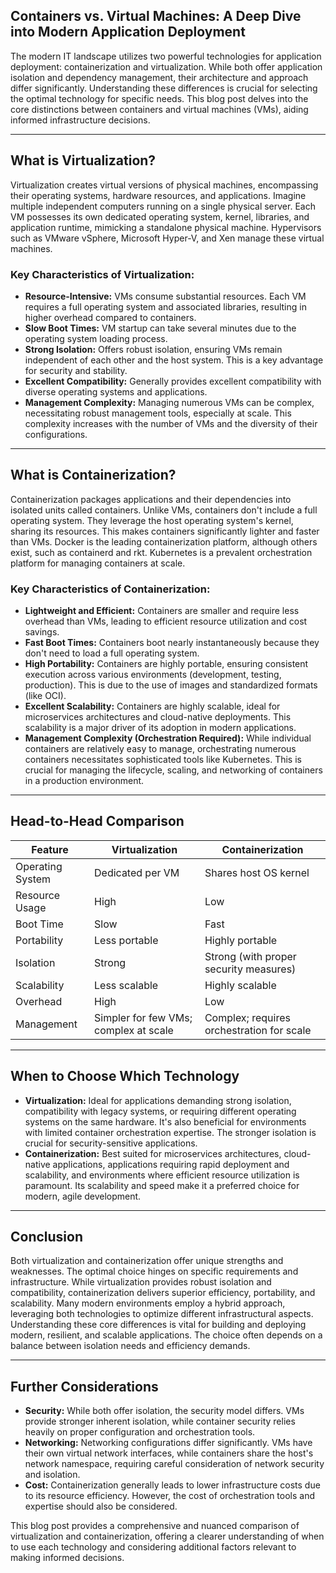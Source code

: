 ## Containers vs. Virtual Machines: A Deep Dive into Modern Application Deployment

The modern IT landscape utilizes two powerful technologies for application deployment: containerization and virtualization. While both offer application isolation and dependency management, their architecture and approach differ significantly. Understanding these differences is crucial for selecting the optimal technology for specific needs. This blog post delves into the core distinctions between containers and virtual machines (VMs), aiding informed infrastructure decisions.

---

## What is Virtualization?

Virtualization creates virtual versions of physical machines, encompassing their operating systems, hardware resources, and applications. Imagine multiple independent computers running on a single physical server. Each VM possesses its own dedicated operating system, kernel, libraries, and application runtime, mimicking a standalone physical machine. Hypervisors such as VMware vSphere, Microsoft Hyper-V, and Xen manage these virtual machines.

### Key Characteristics of Virtualization:

- **Resource-Intensive:** VMs consume substantial resources. Each VM requires a full operating system and associated libraries, resulting in higher overhead compared to containers.
- **Slow Boot Times:** VM startup can take several minutes due to the operating system loading process.
- **Strong Isolation:** Offers robust isolation, ensuring VMs remain independent of each other and the host system. This is a key advantage for security and stability.
- **Excellent Compatibility:** Generally provides excellent compatibility with diverse operating systems and applications.
- **Management Complexity:** Managing numerous VMs can be complex, necessitating robust management tools, especially at scale. This complexity increases with the number of VMs and the diversity of their configurations.

---

## What is Containerization?

Containerization packages applications and their dependencies into isolated units called containers. Unlike VMs, containers don't include a full operating system. They leverage the host operating system's kernel, sharing its resources. This makes containers significantly lighter and faster than VMs. Docker is the leading containerization platform, although others exist, such as containerd and rkt. Kubernetes is a prevalent orchestration platform for managing containers at scale.

### Key Characteristics of Containerization:

- **Lightweight and Efficient:** Containers are smaller and require less overhead than VMs, leading to efficient resource utilization and cost savings.
- **Fast Boot Times:** Containers boot nearly instantaneously because they don't need to load a full operating system.
- **High Portability:** Containers are highly portable, ensuring consistent execution across various environments (development, testing, production). This is due to the use of images and standardized formats (like OCI).
- **Excellent Scalability:** Containers are highly scalable, ideal for microservices architectures and cloud-native deployments. This scalability is a major driver of its adoption in modern applications.
- **Management Complexity (Orchestration Required):** While individual containers are relatively easy to manage, orchestrating numerous containers necessitates sophisticated tools like Kubernetes. This is crucial for managing the lifecycle, scaling, and networking of containers in a production environment.

---

## Head-to-Head Comparison

| Feature          | Virtualization                  | Containerization                 |
|-----------------|---------------------------------|----------------------------------|
| Operating System | Dedicated per VM                | Shares host OS kernel            |
| Resource Usage   | High                             | Low                              |
| Boot Time        | Slow                             | Fast                             |
| Portability      | Less portable                    | Highly portable                  |
| Isolation        | Strong                           | Strong (with proper security measures) |
| Scalability      | Less scalable                    | Highly scalable                  |
| Overhead         | High                             | Low                              |
| Management       | Simpler for few VMs; complex at scale | Complex; requires orchestration for scale |

---

## When to Choose Which Technology

- **Virtualization:** Ideal for applications demanding strong isolation, compatibility with legacy systems, or requiring different operating systems on the same hardware. It's also beneficial for environments with limited container orchestration expertise. The stronger isolation is crucial for security-sensitive applications.
- **Containerization:** Best suited for microservices architectures, cloud-native applications, applications requiring rapid deployment and scalability, and environments where efficient resource utilization is paramount. Its scalability and speed make it a preferred choice for modern, agile development.

---

## Conclusion

Both virtualization and containerization offer unique strengths and weaknesses. The optimal choice hinges on specific requirements and infrastructure. While virtualization provides robust isolation and compatibility, containerization delivers superior efficiency, portability, and scalability. Many modern environments employ a hybrid approach, leveraging both technologies to optimize different infrastructural aspects. Understanding these core differences is vital for building and deploying modern, resilient, and scalable applications. The choice often depends on a balance between isolation needs and efficiency demands.

---

## Further Considerations

- **Security:** While both offer isolation, the security model differs. VMs provide stronger inherent isolation, while container security relies heavily on proper configuration and orchestration tools.
- **Networking:** Networking configurations differ significantly. VMs have their own virtual network interfaces, while containers share the host's network namespace, requiring careful consideration of network security and isolation.
- **Cost:** Containerization generally leads to lower infrastructure costs due to its resource efficiency. However, the cost of orchestration tools and expertise should also be considered.

This blog post provides a comprehensive and nuanced comparison of virtualization and containerization, offering a clearer understanding of when to use each technology and considering additional factors relevant to making informed decisions.

